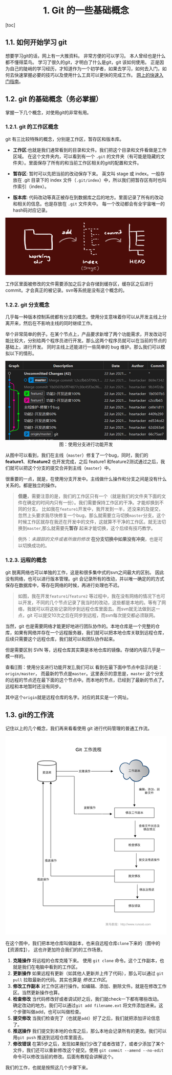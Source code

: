<div align=center>

# 1. Git 的一些基础概念
</div>

[toc]


## 1.1. 如何开始学习 git

想要学习git的话，网上有一大推资料。 非常方便的可以学习。 本人曾经也是什么都不懂得菜鸟。 学习了很久的git，才明白了什么是git，git 该如何使用。 正是因为自己的陡峭的学习经历，才知道作为一个初学者，如果去学习，如何去入门，如何去快速掌握必要的技巧以及使用什么工具可以更快的完成工作。 [网上的快速入门指南](https://www.runoob.com/manual/git-guide/)。

## 1.2. git 的基础概念（务必掌握）
掌握一下几个概念，对使用git的非常有用。

### 1.2.1. git 的工作区概念
git 有三比较特殊的概念，分别是工作区，暂存区和版本库。

- **工作区**:也就是我们通常看到的目录和文件。我们把这个目录和文件看做是工作区域。 在这个文件夹内，可以看到有一个 `.git` 的文件夹（有可能是隐藏的文件夹）。里面保存了所有的和当前工作区相关的git的配置和文件。

- **暂存区**: 暂时可以先把当前的改动保存下来。 英文叫 stage 或 index。一般存放在 .git 目录下的 index 文件（`.git/index`）中，所以我们把暂存区有时也叫作索引（index）。

- **版本库**: 代码改动等真正被存在到数据库之后的地方。里面记录了所有的改动和相关的信息。也是存放在 `.git` 文件夹中。 每一个改动都会有全宇宙唯一的hash码对应记录。

![git-tree](image/git-tree.png)


工作区里面被修改的文件需要添加之后才会存储到缓存区，缓存区之后进行commit。才会真正的被记录。svn等系统是没有这个概念的。

### 1.2.2. git 分支概念
几乎每一种版本控制系统都有分支的概念。使用分支意味着你可以从开发主线上分离开来，然后在不影响主线的同时继续工作。

举个非常简单的例子。在某个节点上，产品要求新增了两个功能需求，开发改动可能比较大，分别给两个程序员进行开发。那么这两个程序员就可以在当前的节点的基础上，进行开发。 同时主线上还能进行一些简单的 bug 维护。那么我们可以模拟以下的情形。

<div align=center>

![分支开发](image/git-branch-dev.png)
图：使用分支进行功能开发
</div>

从图中可以看到，我们在主线（`master`）修复了一个bug，同时，我们的**feature1**、和**feature2** 也开发完成，之后 feature1 和feature2测试通过之后，我们就可以把这个分支的提交合并到主线（`master`）中。


很重要的一点，就是，在使用分支开发中。主线做什么操作和分支之间是没有什么关系的。都是独立的操作。

>**但是**，需要注意的是，我们的工作区只有一个（就是我们的文件夹下面的文件在确定的时间内只有一份）。我们需要保持工作区的干净。才能却换到不同的分支。
比如我在`feature1`开发中，我开发到一半，还没来的及提交，忽然上头要求我尽快修复一个bug，那么就需要立马切换`master`分支。这个时候工作区就存在我还在开发中的文件，这就算不干净的工作区。就无法切换到`master`,那么就需要先**暂存** 起来才能切换，这个后续有技巧教学。

> 例外：*未跟踪的文件或者所做的修改* **在分支切换中如果没有冲突**，也是可以切换成功的。

### 1.2.3. 远程的概念
git 脱离网络也可以单独的工作，这是和很多集中式的svn之间最大的区别。 因此没有网络，也可以进行版本管理。git 会记录所有的改动，并以唯一确定的的方式保存在数据库中，等存在网络的时候，再进行处理也不迟。

>如图，我在开发`feature1`/`feature2` 等过程中，我在没有网络的情况下也可以开发，不同的几个节点记录了我当时的改动，这些都是本地的。等有了网络，我就可以将这些记录同步到远程仓库里面去。而svn就无法做到这一点，git 可以提交10次之后在同步到远程，而svn每次提交都必须联网。

当然，git 也是需要网络才能更好地进行团队协作的。本地仓库是一个完整的仓库，如果有网络并存在一个远程服务器，我们就可以把本地仓库关联到远程仓库，后续只需要这个远程仓库，我们就可以和团队协作起来。

但是需要区别 SVN 等，远程仓库其实算是本地仓库的镜像。存储的内容几乎是一模一样的。

查看[[图：使用分支进行功能开发]],我们可以 看到在最下面中节点中显示的是：`origin/master`， 而最新的节点是`master`。这里表示的意思是，`master` 这个分支的远程的节点还在最下面的这个节点中。而本地的节点，已经到了最新的节点了。 远程和本地暂时还没有同步。

其中这个`origin`就是远程仓库的名字。对应的其实是一个网址。

## 1.3. git的工作流

记住以上的几个概念，我们再来看看使用 git 进行代码管理的普通工作流。
<div align=center>

![git-process](image/git-process.png)
</div>

在这个图中，我们把本地仓库叫做副本，也来自远程仓库`clone`下来的（图中的【资源库】）， 这也许更加符合我们的的工作场景。

1. **克隆操作** 将远程的仓库克隆下来。 使用 `git clone` 命令。这个工作副本，也就是我们在电脑中看到的工作区。
2. **更新操作** 如果远程有更新（如其他人更新并上传了代码），那么可以通过 `git pull` 拉取最新的代码。其实也算是 *修改工作区*。
3. **修改工作副本** 对工作区进行操作。如编辑、添加、删除文件。就是在修改工作区。当然更新操作也算。
4. **检查修改** 当代码修改好或者调试好之后，我们就check一下都有哪些改动。 确定改动的地方。我们可以通过`git add filename.ext` 将文件添加进来。这个步骤叫做add，也可以叫做检查。
5. **提交修改** 当我们检查完了（也就是`add`）好了之后，我们就把添加评论信息了。
6. **推送操作** 我们提交到本地的仓库之后，那么本地会记录所有的更改。我们可以用`git push` 推送到远程仓库里面去。
7. **修改错误** 在第5步之后，发现如果我们少改了或者改错了，或者少添加了某个文件，我们还可以重新修改这个提交。使用 `git commit --amend --no-edit` 命令可以修改当前的修改。后面有教程会讲解这个。

我们的工作，也就是按照这几个步骤下来。


